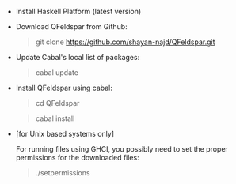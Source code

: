 * Install Haskell Platform (latest version)
* Download QFeldspar from Github:

  > git clone https://github.com/shayan-najd/QFeldspar.git
* Update Cabal's local list of packages:

  > cabal update
* Install QFeldspar using cabal:

  > cd QFeldspar
  
  > cabal install
* [for Unix based systems only]

  For running files using GHCI, you possibly need to set the proper permissions for the downloaded files:
  
  >./setpermissions
